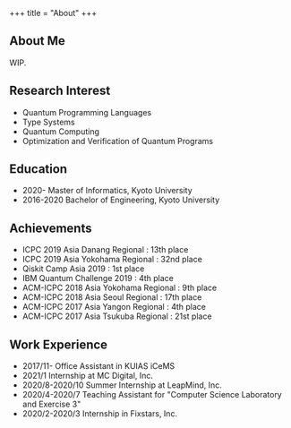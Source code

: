 +++
title = "About"
+++

## About Me

WIP.

## Research Interest
* Quantum Programming Languages
* Type Systems
* Quantum Computing
* Optimization and Verification of Quantum Programs


## Education
* 2020- Master of Informatics, Kyoto University
* 2016-2020 Bachelor of Engineering, Kyoto University


## Achievements
* ICPC 2019 Asia Danang Regional : 13th place
* ICPC 2019 Asia Yokohama Regional : 32nd place
* Qiskit Camp Asia 2019 : 1st place
* IBM Quantum Challenge 2019 : 4th place
* ACM-ICPC 2018 Asia Yokohama Regional : 9th place
* ACM-ICPC 2018 Asia Seoul Regional : 17th place
* ACM-ICPC 2017 Asia Yangon Regional : 4th place
* ACM-ICPC 2017 Asia Tsukuba Regional : 21st place


## Work Experience
* 2017/11- Office Assistant in KUIAS iCeMS
* 2021/1 Internship at MC Digital, Inc.
* 2020/8-2020/10 Summer Internship at LeapMind, Inc.
* 2020/4-2020/7 Teaching Assistant for "Computer Science Laboratory and Exercise 3"
* 2020/2-2020/3 Internship in Fixstars, Inc.
